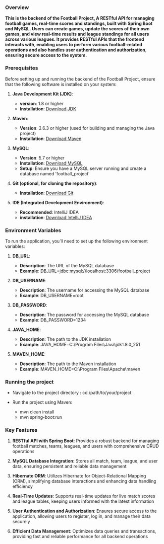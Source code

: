 ### Overview
**This is the backend of the Football Project, A RESTful API for managing football games, real-time scores and standings, built with Spring Boot and MySQL.
Users can create games, update the scores of their own games, and view real-time results and league standings for all users across various leagues.
It provides RESTful APIs that the frontend interacts with,
enabling users to perform various football-related operations and also handles user authentication and authorization, ensuring secure access to the system.**

### Prerequisites
Before setting up and running the backend of the Football Project, ensure that the following software is installed on your system:

1. **Java Development Kit (JDK)**:
   
    - **version**: 1.8 or higher
    - **Installation**: [Download JDK](https://www.oracle.com/java/technologies/downloads/?er=221886)
      
2. **Maven**:

   - **Version**: 3.6.3 or higher (used for building and managing the Java project)
   - **Installation**: [Download Maven](https://maven.apache.org/download.cgi)

3. **MySQL**:
   
   - **Version**: 5.7 or higher
   - **Installation**: [Download MySQL](https://dev.mysql.com/downloads/installer)
   - **Setup**: Ensure you have a MySQL server running and create a database named 'football_project'

4. **Git (optional, for cloning the repository)**:
   
   - **Installation**: [Download Git](https://git-scm.com/downloads)

6. **IDE (Integrated Development Environment)**:
   
   - **Recommended**: IntelliJ IDEA
   - **installation**: [Download IntelliJ IDEA](https://www.jetbrains.com/idea/download/?section=windows)

### Environment Variables

To run the application, you’ll need to set up the following environment variables:

1. **DB_URL**:
   - **Description**: The URL of the MySQL database
   - **Example**: DB_URL=jdbc:mysql://localhost:3306/football_project

2. **DB_USERNAME**:
   - **Description**: The username for accessing the MySQL database
   - **Example**: DB_USERNAME=root

3. **DB_PASSWORD**:
   - **Description**: The password for accessing the MySQL database
   - **Example**: DB_PASSWORD=1234

4. **JAVA_HOME**:
   - **Description**: The path to the JDK installation
   - **Example**: JAVA_HOME=C:\Program Files\Java\jdk1.8.0_251

5. **MAVEN_HOME**:
   - **Description**: The path to the Maven installation
   - **Example**: MAVEN_HOME=C:\Program Files\Apache\maven

### Running the project

- Navigate to the project directory : cd /path/to/your/project

- Run the project using Maven:
   - mvn clean install
   - mvn spring-boot:run

### Key Features

 1. **RESTful API with Spring Boot**: Provides a robust backend for managing football matches, teams, leagues, and users with comprehensive CRUD operations
    
 2. **MySQL Database Integration**: Stores all match, team, league, and user data, ensuring persistent and reliable data management
    
 3. **Hibernate ORM**: Utilizes Hibernate for Object-Relational Mapping (ORM), simplifying database interactions and enhancing data handling efficiency
    
 4. **Real-Time Updates**: Supports real-time updates for live match scores and league tables, keeping users informed with the latest information
    
 5. **User Authentication and Authorization**: Ensures secure access to the application, allowing users to register, log in, and manage their data securely
     
 6. **Efficient Data Management**: Optimizes data queries and transactions, providing fast and reliable performance for all backend operations

